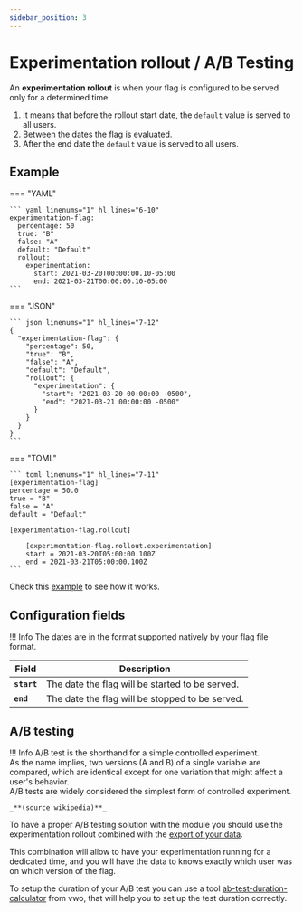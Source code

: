 ```yaml
---
sidebar_position: 3
---
```


# Experimentation rollout / A/B Testing
An **experimentation rollout** is when your flag is configured to be served only for a determined time.

1. It means that before the rollout start date, the `default` value is served to all users.
2. Between the dates the flag is evaluated.
3. After the end date the `default` value is served to all users.

## Example

=== "YAML"

    ``` yaml linenums="1" hl_lines="6-10"
    experimentation-flag:
      percentage: 50
      true: "B"
      false: "A"
      default: "Default"
      rollout:
        experimentation:
          start: 2021-03-20T00:00:00.10-05:00
          end: 2021-03-21T00:00:00.10-05:00
    ```

=== "JSON"

    ``` json linenums="1" hl_lines="7-12"
    {
      "experimentation-flag": {
        "percentage": 50,
        "true": "B",
        "false": "A",
        "default": "Default",
        "rollout": {
          "experimentation": {
            "start": "2021-03-20 00:00:00 -0500",
            "end": "2021-03-21 00:00:00 -0500"
          }
        }
      }
    }
    ```

=== "TOML"

    ``` toml linenums="1" hl_lines="7-11" 
    [experimentation-flag]
    percentage = 50.0
    true = "B"
    false = "A"
    default = "Default"
    
    [experimentation-flag.rollout]
    
        [experimentation-flag.rollout.experimentation]
        start = 2021-03-20T05:00:00.100Z
        end = 2021-03-21T05:00:00.100Z
    ```
 
Check this [example](https://github.com/juliandanciu/go-feature-flag/tree/main/examples/rollout_scheduled) to see how it works. 

## Configuration fields

!!! Info
    The dates are in the format supported natively by your flag file format.

| Field | Description |
|---|---|
|**`start`**| The date the flag will be started to be served.|
|**`end`**| The date the flag will be stopped to be served.|

## A/B testing

!!! Info
    A/B test is the shorthand for a simple controlled experiment.  
    As the name implies, two versions (A and B) of a single variable are compared, which are identical except for one variation that might affect a user's behavior.  
    A/B tests are widely considered the simplest form of controlled experiment.
    
    _**(source wikipedia)**_

To have a proper A/B testing solution with the module you should use the experimentation rollout combined with the [export of your data](../../data_collection/).

This combination will allow to have your experimentation running for a dedicated time, and you will have the data to knows exactly which user was on which version of the flag.

To setup the duration of your A/B test you can use a tool [ab-test-duration-calculator](https://vwo.com/tools/ab-test-duration-calculator/) from vwo, that will help you to set up the test duration correctly.
